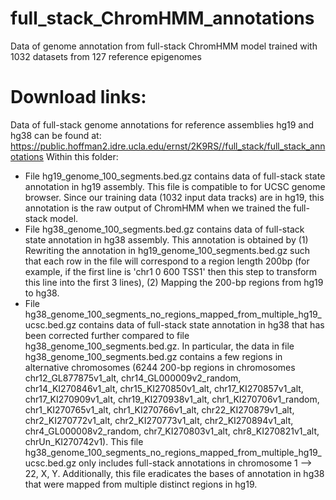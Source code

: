# full_stack_ChromHMM_annotations
Data of genome annotation from full-stack ChromHMM model trained with 1032 datasets from 127 reference epigenomes 
# Download links:
Data of full-stack genome annotations for reference assemblies hg19 and hg38 can be found at: https://public.hoffman2.idre.ucla.edu/ernst/2K9RS//full_stack/full_stack_annotations
Within this folder:
- File hg19_genome_100_segments.bed.gz contains data of full-stack state annotation in hg19 assembly. This file is compatible to for UCSC genome browser. Since our training data (1032 input data tracks) are in hg19, this annotation is the raw output of ChromHMM when we trained the full-stack model.
- File hg38_genome_100_segments.bed.gz contains data of full-stack state annotation in hg38 assembly. This annotation is obtained by (1) Rewriting the annotation in hg19_genome_100_segments.bed.gz such that each row in the file will correspond to a region length 200bp (for example, if the first line is 'chr1 0 600 TSS1' then this step to transform this line into the first 3 lines), (2) Mapping the 200-bp regions from hg19 to hg38.
- File hg38_genome_100_segments_no_regions_mapped_from_multiple_hg19_ucsc.bed.gz contains data of full-stack state annotation in hg38 that has been corrected further compared to file hg38_genome_100_segments.bed.gz. In particular, the data in file hg38_genome_100_segments.bed.gz contains a few regions in alternative chromosomes (6244 200-bp regions in chromosomes chr12_GL877875v1_alt, chr14_GL000009v2_random, chr14_KI270846v1_alt, chr15_KI270850v1_alt, chr17_KI270857v1_alt, chr17_KI270909v1_alt, chr19_KI270938v1_alt, chr1_KI270706v1_random, chr1_KI270765v1_alt, chr1_KI270766v1_alt, chr22_KI270879v1_alt, chr2_KI270772v1_alt, chr2_KI270773v1_alt, chr2_KI270894v1_alt, chr4_GL000008v2_random, chr7_KI270803v1_alt, chr8_KI270821v1_alt, chrUn_KI270742v1). This file hg38_genome_100_segments_no_regions_mapped_from_multiple_hg19_ucsc.bed.gz only includes full-stack annotations in chromosome 1 --> 22, X, Y. Additionally, this file eradicates the bases of annotation in hg38 that were mapped from multiple distinct regions in hg19. 